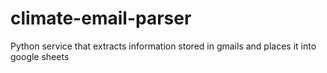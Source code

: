 # climate-email-parser
Python service that extracts information stored in gmails and places it into google sheets
